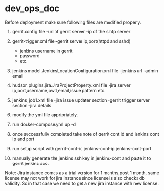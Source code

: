 # dev_ops_doc

Before deployment make sure following files are modified properly.

1. gerrit.config file
    -url of gerrit server
    -ip of the smtp server

2. gerrit-trigger.xml file
    -gerrit server ip,port(httpd and sshd)
    - jenkins username in gerrit
    - password
    - etc.
    
3. jenkins.model.JenkinsLocationConfiguration.xml file
    -jenkins url
    -admin email

4. hudson.plugins.jira.JiraProjectProperty.xml file
    -jira server ip,port,username,pwd,email,issue pattern etc.

5. jenkins_job1.xml file
    -jira issue updater section
    -gerrit trigger server section
    -jira details

6. modify the yml file appripriately.
7. run docker-compose.yml up -d
8. once successfully completed take note of gerrit cont id and jenkins cont ip and port
9. run setup script with gerrit-cont-id jenkins-cont-ip jenkins-cont-port
10. manually generate the jenkins ssh key in jenkins-cont and paste it to gerrit jenkins acc.


Note: Jira instance comes as a trial version for 1 months,post 1 month, same license may not work for jira instance since license is also checks db validity. So in that case we need to get a new jira instance with new license.
